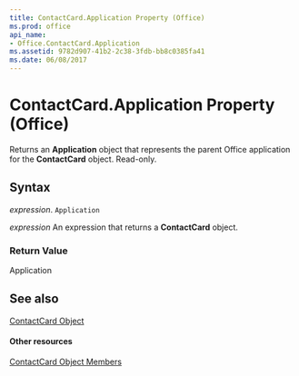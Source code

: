```yaml
---
title: ContactCard.Application Property (Office)
ms.prod: office
api_name:
- Office.ContactCard.Application
ms.assetid: 9782d907-41b2-2c38-3fdb-bb8c0385fa41
ms.date: 06/08/2017
---
```



# ContactCard.Application Property (Office)

Returns an  **Application** object that represents the parent Office application for the **ContactCard** object. Read-only.


## Syntax

 _expression_. `Application`

 _expression_ An expression that returns a **ContactCard** object.


### Return Value

Application


## See also


[ContactCard Object](contactcard-object-office.md)
#### Other resources


[ContactCard Object Members](contactcard-members-office.md)

